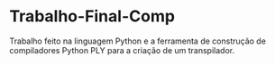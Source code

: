 # Trabalho-Final-Comp

Trabalho feito na linguagem Python e a ferramenta de construção de compiladores Python PLY para a criação de um transpilador.
